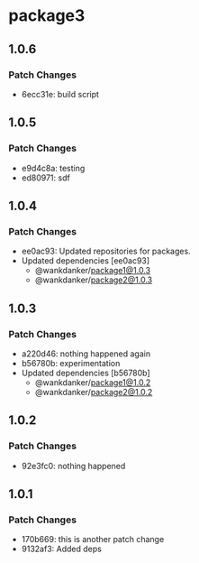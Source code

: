 # package3

## 1.0.6

### Patch Changes

- 6ecc31e: build script

## 1.0.5

### Patch Changes

- e9d4c8a: testing
- ed80971: sdf

## 1.0.4

### Patch Changes

- ee0ac93: Updated repositories for packages.
- Updated dependencies [ee0ac93]
  - @wankdanker/package1@1.0.3
  - @wankdanker/package2@1.0.3

## 1.0.3

### Patch Changes

- a220d46: nothing happened again
- b56780b: experimentation
- Updated dependencies [b56780b]
  - @wankdanker/package1@1.0.2
  - @wankdanker/package2@1.0.2

## 1.0.2

### Patch Changes

- 92e3fc0: nothing happened

## 1.0.1

### Patch Changes

- 170b669: this is another patch change
- 9132af3: Added deps
